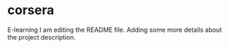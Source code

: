 # corsera
E-learning
I am editing the README file. Adding some more details about the project description.
